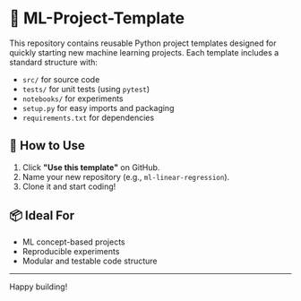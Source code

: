# 🧰 ML-Project-Template

This repository contains reusable Python project templates designed for quickly starting new machine learning projects. Each template includes a standard structure with:

- `src/` for source code
- `tests/` for unit tests (using `pytest`)
- `notebooks/` for experiments
- `setup.py` for easy imports and packaging
- `requirements.txt` for dependencies

## 🚀 How to Use

1. Click **"Use this template"** on GitHub.
2. Name your new repository (e.g., `ml-linear-regression`).
3. Clone it and start coding!

## 📦 Ideal For

- ML concept-based projects
- Reproducible experiments
- Modular and testable code structure

---

Happy building!
